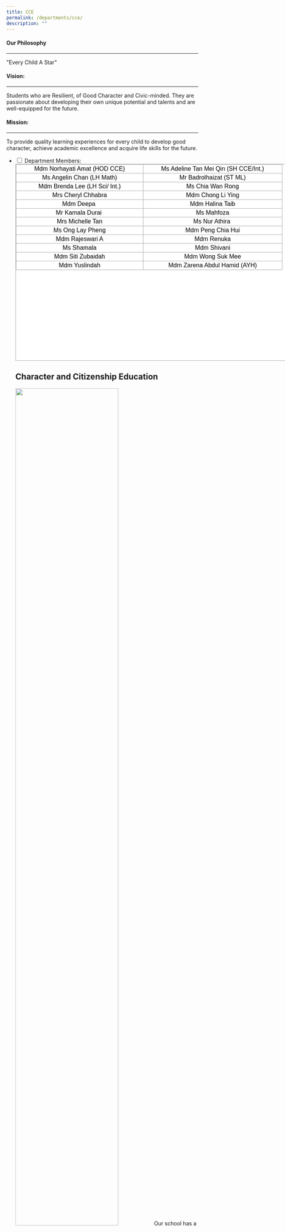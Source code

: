 ```yaml
---
title: CCE
permalink: /departments/cce/
description: ""
---
```

#### Our Philosophy
--------------

"Every Child A Star"

#### Vision:
-------

Students who are Resilient, of Good Character and Civic-minded. They are passionate about developing their own unique potential and talents and are well-equipped for the future.

#### Mission:
--------

To provide quality learning experiences for every child to develop good character, achieve academic excellence and acquire life skills for the future.

<ul class="jekyllcodex_accordion">
  <li>
    <input id="accordion1" type="checkbox">
    <label for="accordion1">Department Members:</label>
    <div>
      <table style="margin: 0px; outline: 0px; padding: 0px; border-collapse: collapse; border: 1px solid rgb(170, 170, 170); color: rgb(0, 0, 0); font-family: Rubik, sans-serif; font-size: 16px; font-style: normal; font-variant-ligatures: normal; font-variant-caps: normal; font-weight: 400; letter-spacing: normal; orphans: 2; text-align: left; text-transform: none; white-space: normal; widows: 2; word-spacing: 0px; -webkit-text-stroke-width: 0px; background-color: rgb(255, 255, 255); text-decoration-thickness: initial; text-decoration-style: initial; text-decoration-color: initial; width: 742.4px; height: 516px;" class="iveo_table ives_tab_simple3" width="436"><tbody style="margin: 0px; outline: 0px; padding: 0px;"><tr style="margin: 0px; outline: 0px; padding: 0px;"><td style="margin: 0px; outline: 0px; padding: 2px; text-align: center; border: 1px solid rgb(170, 170, 170); width: 329px;" height="19" width="208">Mdm Norhayati Amat (HOD CCE)</td><td style="margin: 0px; outline: 0px; padding: 2px; text-align: center; border: 1px solid rgb(170, 170, 170); width: 360px;" width="228">Ms Adeline Tan Mei Qin (SH CCE/Int.)</td></tr><tr style="margin: 0px; outline: 0px; padding: 0px;"><td style="margin: 0px; outline: 0px; padding: 2px; text-align: center; border: 1px solid rgb(170, 170, 170);" height="19" width="208">Ms Angelin Chan (LH Math)<br style="margin: 0px; outline: 0px; padding: 0px;"></td><td style="margin: 0px; outline: 0px; padding: 2px; text-align: center; border: 1px solid rgb(170, 170, 170);">Mr Badrolhaizat (ST ML)</td></tr><tr style="margin: 0px; outline: 0px; padding: 0px;"><td style="margin: 0px; outline: 0px; padding: 2px; text-align: center; border: 1px solid rgb(170, 170, 170);" height="19">Mdm Brenda Lee (LH Sci/ Int.)<br style="margin: 0px; outline: 0px; padding: 0px;"></td><td style="margin: 0px; outline: 0px; padding: 2px; text-align: center; border: 1px solid rgb(170, 170, 170);">Ms Chia Wan Rong<br style="margin: 0px; outline: 0px; padding: 0px;"></td></tr><tr style="margin: 0px; outline: 0px; padding: 0px;"><td style="margin: 0px; outline: 0px; padding: 2px; text-align: center; border: 1px solid rgb(170, 170, 170);" height="19">Mrs Cheryl Chhabra<br style="margin: 0px; outline: 0px; padding: 0px;"></td><td style="margin: 0px; outline: 0px; padding: 2px; text-align: center; border: 1px solid rgb(170, 170, 170);">Mdm Chong Li Ying<br style="margin: 0px; outline: 0px; padding: 0px;"></td></tr><tr style="margin: 0px; outline: 0px; padding: 0px;"><td style="margin: 0px; outline: 0px; padding: 2px; text-align: center; border: 1px solid rgb(170, 170, 170);" height="19">Mdm Deepa&nbsp;<br style="margin: 0px; outline: 0px; padding: 0px;"></td><td style="margin: 0px; outline: 0px; padding: 2px; text-align: center; border: 1px solid rgb(170, 170, 170);">Mdm Halina Taib<br style="margin: 0px; outline: 0px; padding: 0px;"></td></tr><tr style="margin: 0px; outline: 0px; padding: 0px;"><td style="margin: 0px; outline: 0px; padding: 2px; text-align: center; border: 1px solid rgb(170, 170, 170);" height="19">Mr Kamala Durai&nbsp;<br style="margin: 0px; outline: 0px; padding: 0px;"></td><td style="margin: 0px; outline: 0px; padding: 2px; text-align: center; border: 1px solid rgb(170, 170, 170);">Ms Mahfoza<br style="margin: 0px; outline: 0px; padding: 0px;"></td></tr><tr style="margin: 0px; outline: 0px; padding: 0px;"><td style="margin: 0px; outline: 0px; padding: 2px; text-align: center; border: 1px solid rgb(170, 170, 170);" height="19">Mrs Michelle Tan</td><td style="margin: 0px; outline: 0px; padding: 2px; text-align: center; border: 1px solid rgb(170, 170, 170);">Ms Nur Athira&nbsp;<br style="margin: 0px; outline: 0px; padding: 0px;"></td></tr><tr style="margin: 0px; outline: 0px; padding: 0px;"><td style="margin: 0px; outline: 0px; padding: 2px; text-align: center; border: 1px solid rgb(170, 170, 170);" height="19">Ms Ong Lay Pheng<br style="margin: 0px; outline: 0px; padding: 0px;"></td><td style="margin: 0px; outline: 0px; padding: 2px; text-align: center; border: 1px solid rgb(170, 170, 170);">Mdm Peng Chia Hui<br style="margin: 0px; outline: 0px; padding: 0px;"></td></tr><tr style="margin: 0px; outline: 0px; padding: 0px;"><td style="margin: 0px; outline: 0px; padding: 2px; text-align: center; border: 1px solid rgb(170, 170, 170);" height="19">Mdm Rajeswari A<br style="margin: 0px; outline: 0px; padding: 0px;"></td><td style="margin: 0px; outline: 0px; padding: 2px; text-align: center; border: 1px solid rgb(170, 170, 170);">Mdm Renuka<br style="margin: 0px; outline: 0px; padding: 0px;"></td></tr><tr style="margin: 0px; outline: 0px; padding: 0px;"><td style="margin: 0px; outline: 0px; padding: 2px; text-align: center; border: 1px solid rgb(170, 170, 170);" height="19">Ms Shamala</td><td style="margin: 0px; outline: 0px; padding: 2px; text-align: center; border: 1px solid rgb(170, 170, 170);">Mdm Shivani</td></tr><tr style="margin: 0px; outline: 0px; padding: 0px;"><td style="margin: 0px; outline: 0px; padding: 2px; text-align: center; border: 1px solid rgb(170, 170, 170);" height="19">Mdm Siti Zubaidah<br style="margin: 0px; outline: 0px; padding: 0px;"></td><td style="margin: 0px; outline: 0px; padding: 2px; text-align: center; border: 1px solid rgb(170, 170, 170);">Mdm Wong Suk Mee<br style="margin: 0px; outline: 0px; padding: 0px;"></td></tr><tr style="margin: 0px; outline: 0px; padding: 0px;"><td style="margin: 0px; outline: 0px; padding: 2px; text-align: center; border: 1px solid rgb(170, 170, 170);" height="19">Mdm Yuslindah<br style="margin: 0px; outline: 0px; padding: 0px;"></td><td style="margin: 0px; outline: 0px; padding: 2px; text-align: center; border: 1px solid rgb(170, 170, 170);">Mdm Zarena Abdul Hamid (AYH)</td></tr></tbody></table>

			
## Character and Citizenship Education

<img alt="" src="/images/Character%20and%20Citizenship%20Education1.jpg" style="width:75%">
Our school has a comprehensive plan to promote the importance of National Education in our school. Using a three prong approach to achieve this, the NE department is committed to support the teaching and learning of what it means to be a Globally Aware Singaporean who has a heart of compassion and love for our country.
			
<img alt="" src="/images/Character%20and%20Citizenship%20Education2.jpg" style="width:75%">

**Staff**
			
As educators, the staff take National Education seriously. We conduct several discussions to talk through issues and form a common united understanding with the help of Newsteach videos and other resources. These help us develop a better understanding of National issues so that the teachers can impart the right values to our pupils. Staff also go for learning journeys to learn best practices as well as to equip ourselves with National Education issues in order to have maximum impact on the pupils.
	
**Student Focused Processes**

For students, they are immersed in National Education in various subjects through different mediums. National Education is infused in all formal and informal curriculum e.g.:Traditional Asian Medicines, Ethnic Crafts &amp; Dances and Community Singing etc.
Students also get enriching learning experiences through interaction with the aged. Here they learn about service learning and what it takes to grow into a citizen that contributes.</p>
<p>Our Primary 3 students also go through a 3rd Language Conversational Course started in our school since 2003. Our students learn short phrases and greetings to converse with other races as they understand and appreciate the intricacies of each language.</p>
<p>Values education is also another important aspect. The school capitalises on our very own Amazing NE Trail@ AIPS similar to an amazing race for our pupils to learn more about our nation's rich heritage.

**Resources**

*Parents Involvement - The ONE Partnership*
	
Our parents play an important role in our school as stakeholders. They form an integral part in our ONE Partnership. They help the school in instilling pride for our cultural diversity and love for our country in our pupils. By teaching them traditional craftwork like Indian Kolam and Chinese facemasks, our pupils would get the opportunities to appreciate the different cultures. Our parents are also involved deeply in the organising and carrying out of our in-house Heritage Tour. They are invaluable in helping our staff and pupils for the various Learning Journeys and also other schools events like Racial Harmony Day, Lower Primary Games Day and even the Mid Autumn Festival.</p>
<p>In addition to resources from the CCE Branch, the school also builds up our school's National Education teaching resources using the contributions from teachers and students and developed our very own Ahmad Ibrahim Interactive CD and 'A Piece From The Past' publication.</p>
<p>We hope through all these efforts, our pupils are able to appreciate our past, and be prepared for the challenges in the future.</p>
    </div>
	</li>
	<li>
    <input id="accordion3" type="checkbox">
    <label for="accordion3">Mission and Framework</label>
    <div>
      <p><strong>AIPS NE Vision</strong> <br>
We are ONE family.</p>
<p><strong>AIPS NE Framework</strong>
<img alt="" src="/images/Mission%20and%20Framework.jpg" style="width:75%"></p>
    </div>
	</li>
	<li>
    <input id="accordion4" type="checkbox">
    <label for="accordion4">CCE Experiences</label>
    <div>
      <p>Following the Head-Heart-Hand approach, the CCE experiences encompasses National Education (NE) programme and Values-in-action (VIA) activities in which students put their knowledge, skills and values into actions. These experiences enrich the learning of the students, thus nurturing them to be active and concerned citizens.</p>
<p><a href="/cce-experiences/brightspots-at-aips-vibrant-classroom-award/">Brightspots @ AIPS:&nbsp;<em>Vibrant Classroom Award</em></a></p>
<p><a href="/cce-experiences/aspirations-at-aips-putting-social-defence-into-action/">Aspirations@AIPS:&nbsp;<em>Putting Social Defence into Action!</em></a>&nbsp;</p>
<p><a href="/cce-experiences/singapore-kindness-movement-friends-of-singa/">Singapore Kindness Movement:&nbsp;<em>Friends of Singa</em></a>&nbsp;</p>
<p><a href="/cce-experiences/p6-service-learning/">P6 Service Learning:&nbsp;<em>In collaboration with All Saints Home</em></a>&nbsp;</p>
<p><a href="/cce-experiences/use-your-hands-campaign/">Use-Your-Hands Campaign</a>&nbsp;</p>
<p><a href="/cce-experiences/ne-learning-journey/">NE Learning Journeys</a></p>
<p><a href="/cce-experiences/sexuality-education/">Sexuality Education</a></p>
    </div>
	</li>
	<li>
    <input id="accordion5" type="checkbox">
    <label for="accordion5">Title</label>
    <div>
      <p>Content</p>

## NE Commemorative Days
			
These commemorative days are linked to important points in Singapore&#39;s history. In AIPS, we customise our learning activities and follow up with programmes to create holistic learning experiences and enriches students&#39; experiences in National Education.
			
#### Total Defence Day 2021: &quot;Together We Keep Singapore Strong&quot;

Total Defence Day was commemorated on Monday, 8th January 2021, with the theme “Together We Keep Singapore Strong”.
Students were engaged with an e-assembly programme and a string of class activities where they learnt more about the six pillars of Total Defence: Military Defence, Civil Defence, Social Defence, Psychological Defence, Economic Defence and Digital Defence.
The team put together a video which showcased our male teachers sharing their contributions towards Military Defence through National Service, and our students suggesting ways to enhance Social Defence in school.

<img src="/images/NE%20Commemorative%20Days1.jpg" alt="">
<img src="/images/NE%20Commemorative%20Days2.jpg" alt="">
<img src="/images/NE%20Commemorative%20Days3.jpg" alt="">
<img src="/images/NE%20Commemorative%20Days4.jpg" alt="">

***International Friendship Day 2021: &quot;Singapore in the world&quot;***
	
We celebrated International Friendship Day on Friday, 16th April 2021. The theme for this year’s International Friendship Day is&nbsp;*“Singapore in the World”*.
On this special day, students could don their ethnic clothings to school and share about their cultures with their peers. In one of their class activities, the students were thrilled to learn to greet in the different ASEAN languages.
Students were also engaged in a digital storybook theatre where they learnt that every one of us is unique and special, and we ought to be proud to be a multi-cultural and multi-religious society.
<iframe allowfullscreen="true" height="569" width="960" frameborder="0" src="https://docs.google.com/presentation/d/e/2PACX-1vQPYaOye_FvYcEXqjF_q_nKxn0kvhAB6PS_6RXtyaWlgJwxUifPj0ciHwJfmPE2hW-p0OYUlfX5UOnV/embed?start=false&amp;loop=false&amp;delayms=10000"></iframe>

<h4 id="racial-harmony-day-2021-common-spaces-connected-communities">Racial Harmony Day 2021: &quot;Common Spaces, Connected Communities&quot;</h4>
<hr>
<p>Racial Harmony Day was commemorated on Wednesday, 21 July 2021 with the theme “Common Spaces, Connected Communities”.</p>
<p>On this day, students could don their traditional costumes to school. Through the assembly programme led by student presenters, Akshara of 5 Resilience and Ann Wong of 4 Excellence, students learnt the importance of racial harmony and gained better awareness of the various Places of Worship in Yishun.&nbsp;</p>
<p>Students were engaged in a string of class activities to promote interaction in a multi-cultural classroom and to appreciate diversity.</p>
<p>Understanding that the traditional games that originated from different cultures were played by many regardless of race or religion, our lower primary students worked in pairs to play one of the traditional games, pick-up sticks.&nbsp;&nbsp;</p>
<p>In the activity, “A New Way to Say”, our middle primary students learnt and penned down phrases in the different Mother Tongue languages and pieced their learning to form a beautiful masterpiece.&nbsp;</p>
<p>In “Talking Point”, our upper primary students took part in an in-depth class discussion on the topic of racial harmony, to raise racial and cultural awareness among them.</p>
<p><img src="/images/NE%20Commemorative%20Days10.jpg" alt=""></p>
<p><img src="/images/NE%20Commemorative%20Days11.jpg" alt=""></p>
<p><img src="/images/NE%20Commemorative%20Days12.jpg" alt=""></p>
<h4 id="national-day-observance-ceremony-2021-together-our-singapore-spirit">National Day Observance Ceremony 2021: &quot;Together, Our Singapore Spirit&quot;</h4>
<hr>
<p>The National Day Observance ceremony was held on Friday, 6 August 2021. The theme for this year’s National Day is “Together, Our Singapore Spirit”.</p>
<p>Students were thrilled by the “Don’t Forget the Lyrics (NDP songs edition)” segment where they would stand to win attractive prizes if they could correctly recall the song lyrics from a variety of NDP songs.</p>
<p>In the “News Flash” segment, our student newscasters took us through some of the current challenges and how we could, as a nation, show resilience and be united as one to overcome these obstacles.</p>
<p>On this special day, we pay tribute to our unsung heroes at AIPS for supporting the school during the pandemic to ensure that meaningful learning continues to take place.</p>
<p>The ceremony ended with a fun Chairobics workout for students and staff to move to the beat.</p>
<p>The Class Mentors then led the classes in a string of class activities. Our students learnt more about the various SG mascots and had a better understanding of this year’s National Day theme and logo.</p>
<p><img src="/images/NE%20Commemorative%20Days13.jpg" alt=""></p>
<p><img src="/images/NE%20Commemorative%20Days14.jpg" alt=""></p>
<p><img src="/images/NE%20Commemorative%20Days15.jpg" alt=""></p>
<p><img src="/images/NE%20Commemorative%20Days16.jpg" alt=""></p>
<h4 id="ne-commemorative-days-archive"><strong>NE commemorative Days Archive:</strong></h4>
<p>Total Defence Day&nbsp;2020 <strong>(broken link!!)</strong></p>
<p><a href="/departments/cce/cce-experiences/ne-commemorative-days/international-friendship-day-2020">International Friendship Day&nbsp;2020</a>  </p>
<p><a href="/departments/cce/cce-experiences/ne-commemorative-days/racial-harmony-day-2020">Racial Harmony Day&nbsp;2020</a></p>
<p><a href="/departments/cce/cce-experiences/national-day-celebration-in-2019">National Day Celebrations 2019</a></p>

    </div>
	</li>
</ul>